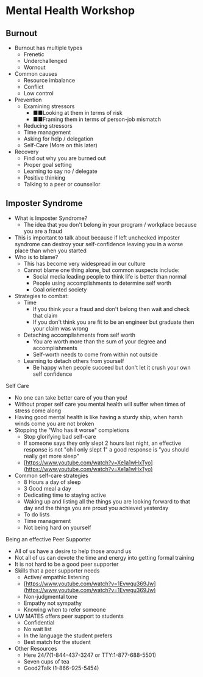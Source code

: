 # Mental Health Workshop

## Burnout
- Burnout has multiple types
  - Frenetic
  - Underchallenged
  - Wornout
- Common causes
  - Resource imbalance
  - Conflict
  - Low control
- Prevention
  - Examining stressors
    - ■■Looking at them in terms of risk
    - ■■Framing them in terms of person-job mismatch
  - Reducing stressors
  - Time management
  - Asking for help /  delegation
  - Self-Care (More on this later)
- Recovery
  - Find out why you are burned out
  - Proper goal setting
  - Learning to say no / delegate
  - Positive thinking
  - Talking to a peer or counsellor

## Imposter Syndrome
- What is Imposter Syndrome?
  - The idea that you don&#39;t belong in your program / workplace because you are a fraud
- This is important to talk about because if left unchecked imposter syndrome can destroy your self-confidence leaving you in a worse place than when you started
- Who is to blame?
  - This has become very widespread in our culture
  - Cannot blame one thing alone, but common suspects include:
    - Social media leading people to think life is better than normal
    - People using accomplishments to determine self worth
    - Goal oriented society
- Strategies to combat:
  - Time
    - If you think your a fraud and don&#39;t belong then wait and check that claim
    - If you don&#39;t think you are fit to be an engineer but graduate then your claim was wrong
  - Detaching accomplishments from self worth
    - You are worth more than the sum of your degree and accomplishments
    - Self-worth needs to come from within not outside
  - Learning to detach others from yourself
    - Be happy when people succeed but don&#39;t let it crush your own self confidence

Self Care

- No one can take better care of you than you!
- Without proper self care you mental health will suffer when times of stress come along
- Having good mental health is like having a sturdy ship, when harsh winds come you are not broken
- Stopping the &quot;Who has it worse&quot; completions
  - Stop glorifying bad self-care
  - If someone says they only slept 2 hours last night, an effective response is not &quot;oh I only slept 1&quot; a good response is &quot;you should really get more sleep&quot;
  - [https://www.youtube.com/watch?v=Xe1a1wHxTyo](https://www.youtube.com/watch?v=Xe1a1wHxTyo)
- Common self-care strategies
  - 8 Hours a day of sleep
  - 3 Good meal a day
  - Dedicating time to staying active
  - Waking up and listing all the things you are looking forward to that day and the things you are proud you achieved yesterday
  - To do lists
  - Time management
  - Not being hard on yourself

Being an effective Peer Supporter

- All of us have a desire to help those around us
- Not all of us can devote the time and energy into getting formal training
- It is not hard to be a good peer supporter
- Skills that a peer supporter needs
  - Active/ empathic listening
  - [https://www.youtube.com/watch?v=1Evwgu369Jw](https://www.youtube.com/watch?v=1Evwgu369Jw)
  - Non-judgmental tone
  - Empathy not sympathy
  - Knowing when to refer someone
- UW MATES offers peer support to students
  - Confidential
  - No wait list
  - In the language the student prefers
  - Best match for the student
- Other Resources
  - Here 24/7(1-844-437-3247 or TTY:1-877-688-5501)
  - Seven cups of tea
  - Good2Talk (1-866-925-5454)
